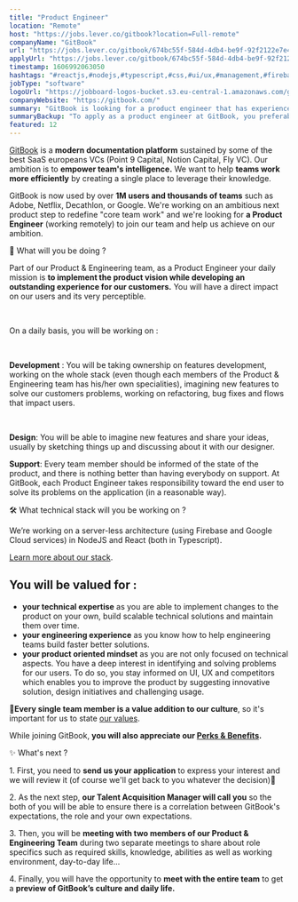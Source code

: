 ```yaml
---
title: "Product Engineer"
location: "Remote"
host: "https://jobs.lever.co/gitbook?location=Full-remote"
companyName: "GitBook"
url: "https://jobs.lever.co/gitbook/674bc55f-584d-4db4-be9f-92f2122e7e4c"
applyUrl: "https://jobs.lever.co/gitbook/674bc55f-584d-4db4-be9f-92f2122e7e4c/apply"
timestamp: 1606992063050
hashtags: "#reactjs,#nodejs,#typescript,#css,#ui/ux,#management,#firebase,#photoshop"
jobType: "software"
logoUrl: "https://jobboard-logos-bucket.s3.eu-central-1.amazonaws.com/gitbook"
companyWebsite: "https://gitbook.com/"
summary: "GitBook is looking for a product engineer that has experience in: #reactjs, #nodejs, #typescript."
summaryBackup: "To apply as a product engineer at GitBook, you preferably need to have some experience in: #reactjs, #nodejs, #typescript."
featured: 12
---
```


[GitBook](https://www.gitbook.com/) is a **modern documentation platform** sustained by some of the best SaaS europeans VCs (Point 9 Capital, Notion Capital, Fly VC). Our ambition is to **empower team's intelligence.** We want to help **teams work more efficiently** by creating a single place to leverage their knowledge.

GitBook is now used by over **1M users and thousands of teams** such as Adobe, Netflix, Decathlon, or Google. We're working on an ambitious next product step to redefine "core team work" and we're looking for **a Product Engineer** (working remotely) to join our team and help us achieve on our ambition. 

🙌 What will you be doing ?

Part of our Product & Engineering team, as a Product Engineer your daily mission is **to implement the product vision while developing an outstanding experience for our customers.** You will have a direct impact on our users and its very perceptible.

‌

On a daily basis, you will be working on :

‌

**Development** : You will be taking ownership on features development, working on the whole stack (even though each members of the Product & Engineering team has his/her own specialities), imagining new features to solve our customers problems, working on refactoring, bug fixes and flows that impact users.

‌

**Design**: You will be able to imagine new features and share your ideas, usually by sketching things up and discussing about it with our designer.

**Support**: Every team member should be informed of the state of the product, and there is nothing better than having everybody on support. At GitBook, each Product Engineer takes responsibility toward the end user to solve its problems on the application (in a reasonable way).

🛠 What technical stack will you be working on ? 

We’re working on a server-less architecture (using Firebase and Google Cloud services) in NodeJS and React (both in Typescript).

[Learn more about our stack](https://stackshare.io/gitbook/gitbook). 

## You will be valued for :

*   **your technical expertise** as you are able to implement changes to the product on your own, build scalable technical solutions and maintain them over time.
*   **your engineering experience** as you know how to help engineering teams build faster better solutions.
*   **your product oriented mindset** as you are not only focused on technical aspects. You have a deep interest in identifying and solving problems for our users. To do so, you stay informed on UI, UX and competitors which enables you to improve the product by suggesting innovative solution, design initiatives and challenging usage.

👥**Every single team member is a value addition to our culture**, so it's important for us to state [our values](https://jobs.gitbook.com/life-at-gitbook/our-values). 

While joining GitBook, **you will also appreciate our [Perks & Benefits](https://jobs.gitbook.com/life-at-gitbook/perks-and-benefits).**

✨ What's next ?

1\. First, you need to **send us your application** to express your interest and we will review it (of course we'll get back to you whatever the decision)🙂

2\. As the next step, **our Talent Acquisition Manager will call you** so the both of you will be able to ensure there is a correlation between GitBook's expectations, the role and your own expectations.

3\. Then, you will be **meeting with two members of our Product & Engineering Team** during two separate meetings to share about role specifics such as required skills, knowledge, abilities as well as working environment, day-to-day life...

4\. Finally, you will have the opportunity to **meet with the entire team** to get a **preview of GitBook’s culture and daily life.**
